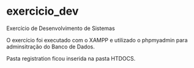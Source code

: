 # exercicio_dev
Exercício de Desenvolvimento de Sistemas

O exercício foi executado com o XAMPP e utilizado o phpmyadmin para adminsitração do Banco de Dados.

Pasta registration ficou inserida na pasta HTDOCS.
